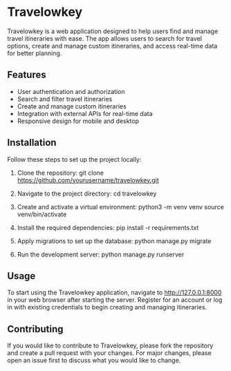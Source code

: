 # Travelowkey

Travelowkey is a web application designed to help users find and manage travel itineraries with ease. The app allows users to search for travel options, create and manage custom itineraries, and access real-time data for better planning.

## Features

- User authentication and authorization
- Search and filter travel itineraries
- Create and manage custom itineraries
- Integration with external APIs for real-time data
- Responsive design for mobile and desktop

## Installation

Follow these steps to set up the project locally:

1. Clone the repository:
    git clone https://github.com/yourusername/travelowkey.git

2. Navigate to the project directory:
    cd travelowkey

3. Create and activate a virtual environment:
    python3 -m venv venv
    source venv/bin/activate

4. Install the required dependencies:
    pip install -r requirements.txt

5. Apply migrations to set up the database:
    python manage.py migrate

6. Run the development server:
    python manage.py runserver

## Usage
To start using the Travelowkey application, navigate to http://127.0.0.1:8000 in your web browser after starting the server. Register for an account or log in with existing credentials to begin creating and managing itineraries.

## Contributing
If you would like to contribute to Travelowkey, please fork the repository and create a pull request with your changes. For major changes, please open an issue first to discuss what you would like to change.